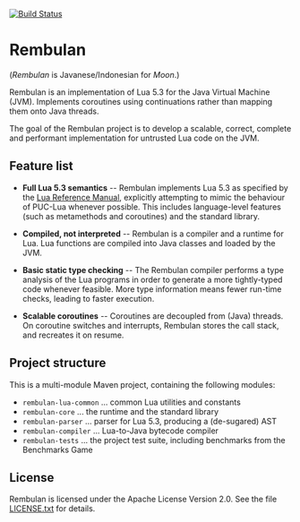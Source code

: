 [![Build Status](https://travis-ci.org/mjanicek/rembulan.svg?branch=master)](https://travis-ci.org/mjanicek/rembulan)

# Rembulan

(*Rembulan* is Javanese/Indonesian for *Moon*.)

Rembulan is an implementation of Lua 5.3 for the Java Virtual Machine (JVM).
Implements coroutines using continuations rather than mapping them onto
Java threads.

The goal of the Rembulan project is to develop a scalable, correct,
complete and performant implementation for untrusted Lua code on the JVM.

## Feature list

* **Full Lua 5.3 semantics** --
Rembulan implements Lua 5.3 as specified by the [Lua Reference Manual](http://www.lua.org/manual/5.3/manual.html), explicitly attempting to mimic
the behaviour of PUC-Lua whenever possible.
This includes language-level features (such as metamethods and coroutines)
and the standard library.

* **Compiled, not interpreted** --
Rembulan is a compiler and a runtime for Lua. Lua functions are compiled
into Java classes and loaded by the JVM.

* **Basic static type checking** --
The Rembulan compiler performs a type analysis of the Lua programs in order
to generate a more tightly-typed code whenever feasible. More type
information means fewer run-time checks, leading to faster execution.

* **Scalable coroutines** --
Coroutines are decoupled from (Java) threads. On coroutine switches
and interrupts, Rembulan stores the call stack, and recreates it on resume.

## Project structure

This is a multi-module Maven project, containing the following modules:

 * `rembulan-lua-common` ... common Lua utilities and constants
 * `rembulan-core` ... the runtime and the standard library
 * `rembulan-parser` ... parser for Lua 5.3, producing a (de-sugared) AST
 * `rembulan-compiler` ... Lua-to-Java bytecode compiler
 * `rembulan-tests` ... the project test suite, including benchmarks from the Benchmarks Game

## License

Rembulan is licensed under the Apache License Version 2.0. See the file
[LICENSE.txt](LICENSE.txt) for details.
